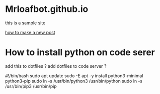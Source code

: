 # Mrloafbot.github.io

this is a sample site

[how to make a new post](docs/How-To-Make-A-New-Post.md)


# How to install python on code serer

add this to dotfiles ? add dotfiles to code server ? 

#!/bin/bash
sudo apt update
sudo -E apt -y install python3-minimal python3-pip
sudo ln -s /usr/bin/python3 /usr/bin/python
sudo ln -s /usr/bin/pip3 /usr/bin/pip